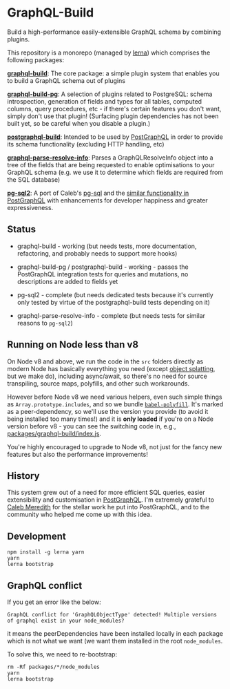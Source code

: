 GraphQL-Build
=============

Build a high-performance easily-extensible GraphQL schema by combining plugins.

This repository is a monorepo (managed by [lerna][]) which comprises the following packages:

**[graphql-build][]**: The core package: a simple plugin system that enables you to build a GraphQL schema out of plugins

**[graphql-build-pg][]**: A selection of plugins related to PostgreSQL: schema
  introspection, generation of fields and types for all tables, computed columns,
  query procedures, etc - if there's certain features you don't want, simply
  don't use that plugin! (Surfacing plugin dependencies has not been built yet,
  so be careful when you disable a plugin.)

**[postgraphql-build][]**: Intended to be used by [PostGraphQL][] in
  order to provide its schema functionality (excluding HTTP handling, etc)

**[graphql-parse-resolve-info][]**: Parses a GraphQLResolveInfo object into a
  tree of the fields that are being requested to enable optimisations to your
  GraphQL schema (e.g. we use it to determine which fields are required from the
  SQL database)

**[pg-sql2][]**: A port of Caleb's [pg-sql][] and the
  [similar functionality in PostGraphQL][postgraphql-sql] with enhancements for
  developer happiness and greater expressiveness.

Status
------

- graphql-build - working (but needs tests, more documentation, refactoring,
  and probably needs to support more hooks)

- graphql-build-pg / postgraphql-build - working - passes the PostGraphQL
  integration tests for queries and mutations, no descriptions are added to
  fields yet

- pg-sql2 - complete (but needs dedicated tests because it's currently only
  tested by virtue of the postgraphql-build tests depending on it)

- graphql-parse-resolve-info - complete (but needs tests for similar reasons to
  `pg-sql2`)

Running on Node less than v8
----------------------------

On Node v8 and above, we run the code in the `src` folders directly as modern
Node has basically everything you need (except [object
splatting](https://github.com/tc39/proposal-object-rest-spread), but we make
do), including async/await, so there's no need for source transpiling, source
maps, polyfills, and other such workarounds.

However before Node v8 we need various helpers, even such simple things as
`Array.prototype.includes`, and so we bundle
[`babel-polyfill`](http://babeljs.io/docs/usage/polyfill/). It's marked as a
peer-dependency, so we'll use the version you provide (to avoid it being
installed too many times!) and it is **only loaded** if you're on a Node
version before v8 - you can see the switching code in, e.g.,
[packages/graphql-build/index.js](packages/graphql-build/index.js).

You're highly encouraged to upgrade to Node v8, not just for the fancy new
features but also the performance improvements!

History
-------

This system grew out of a need for more efficient SQL queries, easier
extensibility and customisation in [PostGraphQL][]. I'm extremely grateful to
[Caleb Meredith][] for the stellar work he put into PostGraphQL, and to the
community who helped me come up with this idea.

Development
-----------

```
npm install -g lerna yarn
yarn
lerna bootstrap
```

GraphQL conflict
----------------

If you get an error like the below:

`GraphQL conflict for 'GraphQLObjectType' detected! Multiple versions of graphql exist in your node_modules?`

it means the peerDependencies have been installed locally in each package which is not what we want (we want them installed in the root `node_modules`.

To solve this, we need to re-bootstrap:

```
rm -Rf packages/*/node_modules
yarn
lerna bootstrap
```

[PostGraphQL]: https://github.com/postgraphql/postgraphql
[Caleb Meredith]: https://github.com/calebmer
[lerna]: https://github.com/lerna/lerna
[pg-sql]: https://github.com/calebmer/pg-sql
[postgraphql-sql]: https://github.com/postgraphql/postgraphql/blob/9c36d7e9b9ad74e665de18964fd2554f9f639903/src/postgres/utils/sql.ts
[graphql-build]: packages/graphql-build/
[graphql-build-pg]: packages/graphql-build-pg/
[postgraphql-build]: packages/postgraphql-build/
[graphql-parse-resolve-info]: packages/graphql-parse-resolve-info/
[pg-sql2]: packages/pg-sql2/
